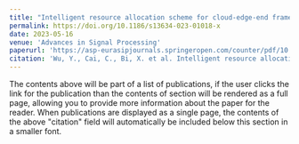 ```yaml
---
title: "Intelligent resource allocation scheme for cloud-edge-end framework aided multi-source data stream"
permalink: https://doi.org/10.1186/s13634-023-01018-x
date: 2023-05-16
venue: 'Advances in Signal Processing'
paperurl: 'https://asp-eurasipjournals.springeropen.com/counter/pdf/10.1186/s13634-023-01018-x.pdf'
citation: 'Wu, Y., Cai, C., Bi, X. et al. Intelligent resource allocation scheme for cloud-edge-end framework aided multi-source data stream. EURASIP J. Adv. Signal Process. 2023, 56 (2023). https://doi.org/10.1186/s13634-023-01018-x'
---
```


The contents above will be part of a list of publications, if the user clicks the link for the publication than the contents of section will be rendered as a full page, allowing you to provide more information about the paper for the reader. When publications are displayed as a single page, the contents of the above "citation" field will automatically be included below this section in a smaller font.
